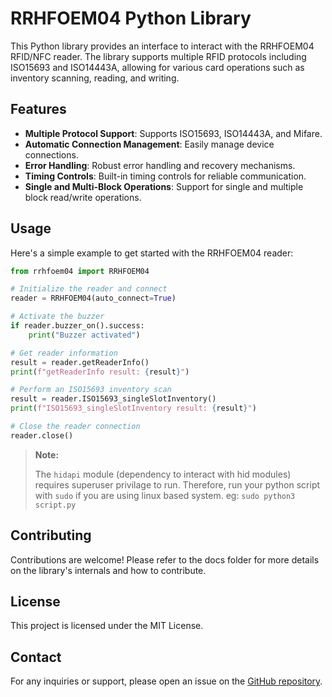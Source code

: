 # RRHFOEM04 Python Library

This Python library provides an interface to interact with the RRHFOEM04 RFID/NFC reader. The library supports multiple RFID protocols including ISO15693 and ISO14443A, allowing for various card operations such as inventory scanning, reading, and writing.

## Features

- **Multiple Protocol Support**: Supports ISO15693, ISO14443A, and Mifare.
- **Automatic Connection Management**: Easily manage device connections.
- **Error Handling**: Robust error handling and recovery mechanisms.
- **Timing Controls**: Built-in timing controls for reliable communication.
- **Single and Multi-Block Operations**: Support for single and multiple block read/write operations.

## Usage

Here's a simple example to get started with the RRHFOEM04 reader:

``` python
from rrhfoem04 import RRHFOEM04

# Initialize the reader and connect
reader = RRHFOEM04(auto_connect=True)

# Activate the buzzer
if reader.buzzer_on().success:
    print("Buzzer activated")

# Get reader information
result = reader.getReaderInfo()
print(f"getReaderInfo result: {result}")

# Perform an ISO15693 inventory scan
result = reader.ISO15693_singleSlotInventory()
print(f"ISO15693_singleSlotInventory result: {result}")

# Close the reader connection
reader.close()
```

> **Note:**
>
> The `hidapi` module (dependency to interact with hid modules) requires superuser privilage to run. Therefore, run your python script with `sudo` if you are using linux based system. eg: `sudo python3 script.py`


## Contributing

Contributions are welcome! Please refer to the docs folder for more details on the library's internals and how to contribute.

## License

This project is licensed under the MIT License.

## Contact

For any inquiries or support, please open an issue on the [GitHub repository](https://github.com/ajxv/rrhfoem04-lib).